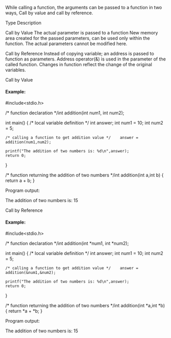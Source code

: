 While calling a function, the arguments can be passed to a function in two ways, Call by value and call by reference.

Type	           Description

Call by Value	      The actual parameter is passed to a function
                      New memory area created for the passed parameters, can be used only within the function.
                      The actual parameters cannot be modified here.

Call by Reference     Instead of copying variable; an address is passed to function as parameters.
                      Address operator(&) is used in the parameter of the called function.
                      Changes in function reflect the change of the original variables.


Call by Value

#### Example:

#include<stdio.h>

/* function declaration */int addition(int num1, int num2);

int main()
{
    /* local variable definition */    int answer;
    int num1 = 10;
    int num2 = 5;
    
    /* calling a function to get addition value */    answer = addition(num1,num2);

    printf("The addition of two numbers is: %d\n",answer);
    return 0;
}

/* function returning the addition of two numbers */int addition(int a,int b)
{
    return a + b;
}

Program output:

The addition of two numbers is: 15



Call by Reference

#### Example:

 
#include<stdio.h>

/* function declaration */int addition(int *num1, int *num2);

int main()
{
    /* local variable definition */    int answer;
    int num1 = 10;
    int num2 = 5;
    
    /* calling a function to get addition value */    answer = addition(&num1,&num2);

    printf("The addition of two numbers is: %d\n",answer);
    return 0;
}

/* function returning the addition of two numbers */int addition(int *a,int *b)
{
    return *a + *b;
}

Program output:

The addition of two numbers is: 15